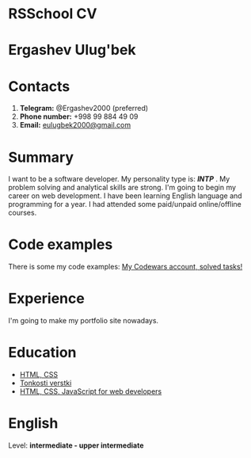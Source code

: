 # RSSchool CV
# Ergashev Ulug'bek
# Contacts
1. **Telegram:** @Ergashev2000 (preferred)
1. **Phone number:** +998 99 884 49 09
1. **Email:** eulugbek2000@gmail.com
# Summary
I want to be a software developer. My personality type is: _**INTP**_ . My problem solving and analytical skills are strong. I'm going to begin my career on web development.
I have been learning English language and programming for a year. I had attended some paid/unpaid online/offline courses. 
# Code examples
There is some my code examples: [My Codewars account, solved tasks!](https://www.codewars.com/users/ergashevUlugbek/completed_solutions)
# Experience
I'm going to make my portfolio site nowadays.
# Education
* [HTML, CSS](https://www.coursera.org/account/accomplishments/verify/BXUP8QMSVU3S)
* [Tonkosti verstki](https://www.coursera.org/account/accomplishments/verify/L55W7DXP47RH)
* [HTML, CSS, JavaScript for web developers](https://www.coursera.org/account/accomplishments/verify/JP5PLT67H8DA)
# English 
Level: **intermediate - upper intermediate** 
